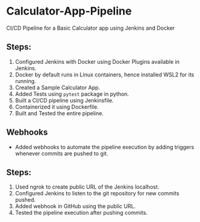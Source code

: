 # Calculator-App-Pipeline

CI/CD Pipeline for a Basic Calculator app using Jenkins and Docker

## Steps:

1. Configured Jenkins with Docker using Docker Plugins available in Jenkins.
2. Docker by default runs in Linux containers, hence installed WSL2 for its running.
3. Created a Sample Calculator App.
4. Added Tests using `pytest` package in python.
5. Built a CI/CD pipeline using Jenkinsfile.
6. Containerized it using Dockerfile.
7. Built and Tested the entire pipeline.

## Webhooks

-   Added webhooks to automate the pipeline execution by adding triggers whenever commits are pushed to git.

## Steps:

1. Used ngrok to create public URL of the Jenkins localhost.
2. Configured Jenkins to listen to the git repository for new commits pushed.
3. Added webhook in GitHub using the public URL.
4. Tested the pipeline execution after pushing commits.
